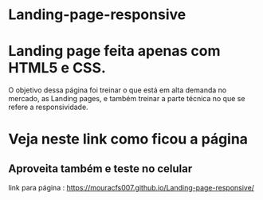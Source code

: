 # Landing-page-responsive

# Landing page feita apenas com HTML5 e CSS.

O objetivo dessa página foi treinar o que está em alta demanda no mercado, as Landing pages, e também treinar a parte técnica no que se refere a responsividade.

# Veja neste link como ficou a página
## Aproveita também e teste no celular

link para página : https://mouracfs007.github.io/Landing-page-responsive/
